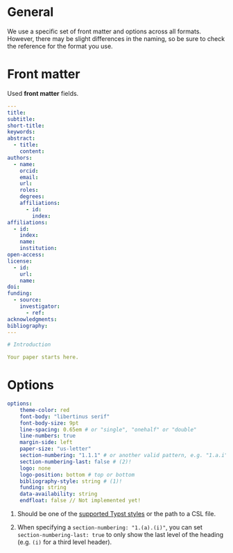 # General

We use a specific set of front matter and options across all formats. However, there may be slight differences in the naming, so be sure to check the reference for the format you use.

# Front matter

Used **front matter** fields. 

<!-- MyST front matter fields: https://mystmd.org/guide/frontmatter#available-frontmatter-fields -->


```yaml
---
title: 
subtitle: 
short-title: 
keywords: 
abstract:
  - title:
    content:
authors:
  - name: 
    orcid: 
    email: 
    url: 
    roles: 
    degrees: 
    affiliations:
      - id:
        index:
affiliations:
  - id:
    index:
    name:
    institution:
open-access: 
license:
  - id:
    url:
    name:
doi: 
funding:
  - source: 
    investigator: 
      - ref: 
acknowledgments: 
bibliography: 
---

# Introduction

Your paper starts here.
```

# Options

```yaml
options:
    theme-color: red
    font-body: "libertinus serif"
    font-body-size: 9pt
    line-spacing: 0.65em # or "single", "onehalf" or "double"
    line-numbers: true
    margin-side: left
    paper-size: "us-letter"
    section-numbering: "1.1.1" # or another valid pattern, e.g. "1.a.i" or "none"
    section-numbering-last: false # (2)!
    logo: none
    logo-position: bottom # top or bottom
    bibliography-style: string # (1)!
    funding: string
    data-availability: string
    endfloat: false // Not implemented yet!
```

1. Should be one of the [supported Typst styles](https://typst.app/docs/reference/model/bibliography/#styles) or the path to a CSL file.

2. When specifying a `section-numbering: "1.(a).(i)"`, you can set `section-numbering-last: true` to only show the last level of the heading (e.g. `(i)` for a third level header).